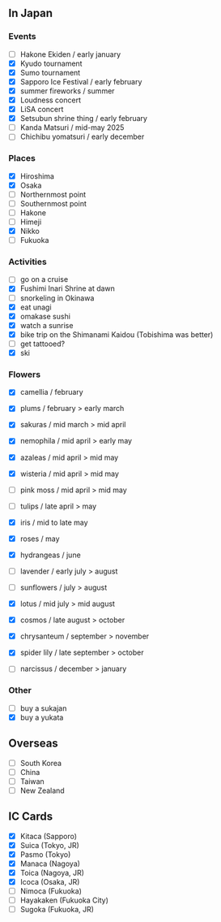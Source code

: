 ## In Japan

### Events

- [ ] Hakone Ekiden           / early january
- [x] Kyudo tournament
- [x] Sumo tournament
- [x] Sapporo Ice Festival    / early february
- [x] summer fireworks        / summer
- [x] Loudness concert
- [x] LiSA concert
- [x] Setsubun shrine thing   / early february
- [ ] Kanda Matsuri           / mid-may 2025
- [ ] Chichibu yomatsuri      / early december

### Places

- [x] Hiroshima
- [x] Osaka
- [ ] Northernmost point
- [ ] Southernmost point
- [ ] Hakone
- [ ] Himeji
- [x] Nikko
- [ ] Fukuoka

### Activities

- [ ] go on a cruise
- [x] Fushimi Inari Shrine at dawn
- [ ] snorkeling in Okinawa
- [x] eat unagi
- [x] omakase sushi
- [x] watch a sunrise
- [x] bike trip on the Shimanami Kaidou (Tobishima was better)
- [ ] get tattooed?
- [x] ski
<!-- - [ ] love hotel -->

### Flowers

- [x] camellia          / february
- [x] plums             / february > early march
- [x] sakuras           / mid march > mid april
- [x] nemophila         / mid april > early may
- [x] azaleas           / mid april > mid may
- [x] wisteria          / mid april > mid may
- [ ] pink moss         / mid april > mid may
- [ ] tulips            / late april > may
- [x] iris              / mid to late may
- [x] roses             / may
- [x] hydrangeas        / june
- [ ] lavender          / early july > august
- [ ] sunflowers        / july > august
- [x] lotus             / mid july > mid august
- [x] cosmos            / late august > october
- [x] chrysanteum       / september > november
- [x] spider lily       / late september > october
- [ ] narcissus         / december > january


### Other

- [ ] buy a sukajan
- [x] buy a yukata

## Overseas

- [ ] South Korea
- [ ] China
- [ ] Taiwan
- [ ] New Zealand
<!-- - [ ] Hawai -->


## IC Cards

- [x] Kitaca (Sapporo)
- [x] Suica (Tokyo, JR)
- [x] Pasmo (Tokyo)
- [x] Manaca (Nagoya)
- [x] Toica (Nagoya, JR)
- [x] Icoca (Osaka, JR)
- [ ] Nimoca (Fukuoka)
- [ ] Hayakaken (Fukuoka City)
- [ ] Sugoka (Fukuoka, JR)
<!-- - [ ] Pitapa (Kansai) -->
